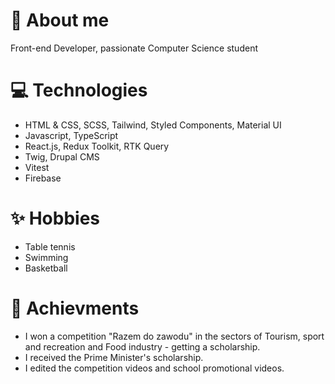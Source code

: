 # 📜 About me

 Front-end Developer, passionate Computer Science student<br />

# 💻 Technologies
- HTML & CSS, SCSS, Tailwind, Styled Components, Material UI
- Javascript, TypeScript
- React.js, Redux Toolkit, RTK Query
- Twig, Drupal CMS
- Vitest
- Firebase

# ✨ Hobbies

- Table tennis
- Swimming
- Basketball

# 💼  Achievments

- I won a competition "Razem do zawodu" in the sectors of Tourism, sport and recreation and Food industry - getting a scholarship.
- I received the Prime Minister's scholarship.
- I edited the competition videos and school promotional videos.

